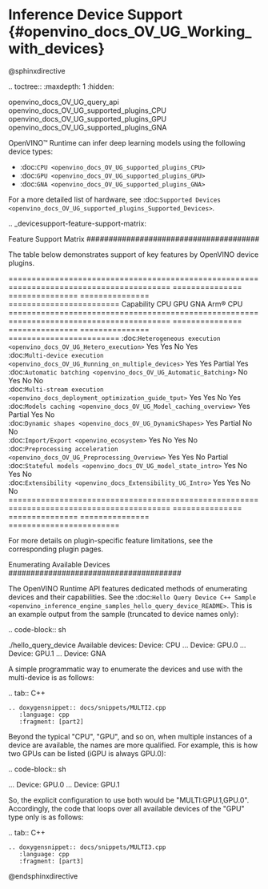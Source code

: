 # Inference Device Support {#openvino_docs_OV_UG_Working_with_devices}

@sphinxdirective

.. toctree::
   :maxdepth: 1
   :hidden:

   openvino_docs_OV_UG_query_api
   openvino_docs_OV_UG_supported_plugins_CPU
   openvino_docs_OV_UG_supported_plugins_GPU
   openvino_docs_OV_UG_supported_plugins_GNA


OpenVINO™ Runtime can infer deep learning models using the following device types:

* :doc:`CPU <openvino_docs_OV_UG_supported_plugins_CPU>`
* :doc:`GPU <openvino_docs_OV_UG_supported_plugins_GPU>`
* :doc:`GNA <openvino_docs_OV_UG_supported_plugins_GNA>`

For a more detailed list of hardware, see :doc:`Supported Devices <openvino_docs_OV_UG_supported_plugins_Supported_Devices>`.

.. _devicesupport-feature-support-matrix:



Feature Support Matrix
#######################################

The table below demonstrates support of key features by OpenVINO device plugins.

 ========================================================================================= =============== =============== =============== ======================== 
  Capability                                                                                CPU             GPU             GNA             Arm® CPU  
 ========================================================================================= =============== =============== =============== ======================== 
  :doc:`Heterogeneous execution <openvino_docs_OV_UG_Hetero_execution>`                     Yes             Yes             No              Yes                     
  :doc:`Multi-device execution <openvino_docs_OV_UG_Running_on_multiple_devices>`           Yes             Yes             Partial         Yes                     
  :doc:`Automatic batching <openvino_docs_OV_UG_Automatic_Batching>`                        No              Yes             No              No                      
  :doc:`Multi-stream execution <openvino_docs_deployment_optimization_guide_tput>`          Yes             Yes             No              Yes                     
  :doc:`Models caching <openvino_docs_OV_UG_Model_caching_overview>`                        Yes             Partial         Yes             No                      
  :doc:`Dynamic shapes <openvino_docs_OV_UG_DynamicShapes>`                                 Yes             Partial         No              No                      
  :doc:`Import/Export <openvino_ecosystem>`                                                 Yes             No              Yes             No                      
  :doc:`Preprocessing acceleration <openvino_docs_OV_UG_Preprocessing_Overview>`            Yes             Yes             No              Partial                 
  :doc:`Stateful models <openvino_docs_OV_UG_model_state_intro>`                            Yes             No              Yes             No                      
  :doc:`Extensibility <openvino_docs_Extensibility_UG_Intro>`                               Yes             Yes             No              No                      
 ========================================================================================= =============== =============== =============== ======================== 

For more details on plugin-specific feature limitations, see the corresponding plugin pages.

Enumerating Available Devices
#######################################

The OpenVINO Runtime API features dedicated methods of enumerating devices and their capabilities. See the :doc:`Hello Query Device C++ Sample <openvino_inference_engine_samples_hello_query_device_README>`. This is an example output from the sample (truncated to device names only):

.. code-block:: sh

   ./hello_query_device
   Available devices:
       Device: CPU
   ...
       Device: GPU.0
   ...
       Device: GPU.1
   ...
       Device: GNA


A simple programmatic way to enumerate the devices and use with the multi-device is as follows:

.. tab:: C++

    .. doxygensnippet:: docs/snippets/MULTI2.cpp
       :language: cpp
       :fragment: [part2]



Beyond the typical "CPU", "GPU", and so on, when multiple instances of a device are available, the names are more qualified. 
For example, this is how two GPUs can be listed (iGPU is always GPU.0):

.. code-block:: sh

   ...
       Device: GPU.0
   ...
       Device: GPU.1


So, the explicit configuration to use both would be "MULTI:GPU.1,GPU.0". Accordingly, the code that loops over all available devices of the "GPU" type only is as follows:


.. tab:: C++

    .. doxygensnippet:: docs/snippets/MULTI3.cpp
       :language: cpp
       :fragment: [part3]



@endsphinxdirective


